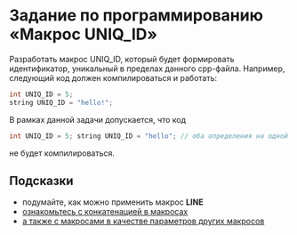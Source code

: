 # Задание по программированию «Макрос UNIQ_ID»

Разработать макрос UNIQ_ID, который будет формировать идентификатор, уникальный в пределах данного cpp-файла. Например, следующий код должен компилироваться и работать:

```C++
int UNIQ_ID = 5;
string UNIQ_ID = "hello!";
```

В рамках данной задачи допускается, что код

```C++
int UNIQ_ID = 5; string UNIQ_ID = "hello"; // оба определения на одной строке
```

не будет компилироваться.

## Подсказки

* подумайте, как можно применить макрос __LINE__
* [ознакомьтесь с конкатенацией в макросах](https://gcc.gnu.org/onlinedocs/cpp/Concatenation.html#Concatenation)
* [а также с макросами в качестве параметров других макросов](https://stackoverflow.com/questions/4364971/and-in-macros)
